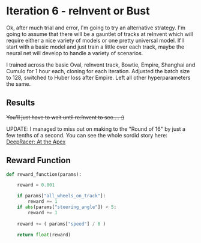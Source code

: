 # Iteration 6 - reInvent or Bust

Ok, after much trial and error, I'm going to try an alternative strategy.  I'm going to assume that there will be a gauntlet of tracks at reInvent which will require either a nice variety of models or one pretty universal model.  If I start with a basic model and just train a little over each track, maybe the neural net will develop to handle a variety of scenarios.

I trained across the basic Oval, reInvent track, Bowtie, Empire, Shanghai and Cumulo for 1 hour each, cloning for each iteration.  Adjusted the batch size to 128, switched to Huber loss after Empire.  Left all other hyperparameters the same.

## Results
~~You'll just have to wait until re:Invent to see.... :)~~

UPDATE: I managed to miss out on making to the "Round of 16" by just a few tenths of a second.  You can see the whole sordid story here:  [DeepRacer: At the Apex](https://www.youtube.com/watch?v=zVmFobnPP2U&list=PLI1_CQcV71RkakfA9Ar59soxRCkCmkPSt&index=8)

## Reward Function

```python
def reward_function(params):

    reward = 0.001

    if params["all_wheels_on_track"]:
        reward += 1
    if abs(params["steering_angle"]) < 5:
        reward += 1
   
    reward += ( params["speed"] / 8 )
   
    return float(reward)
```
